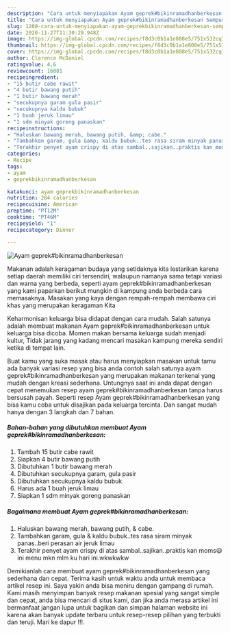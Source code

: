 ```yaml
---
description: "Cara untuk menyiapakan Ayam geprek#bikinramadhanberkesan Sempurna"
title: "Cara untuk menyiapakan Ayam geprek#bikinramadhanberkesan Sempurna"
slug: 1200-cara-untuk-menyiapakan-ayam-geprekbikinramadhanberkesan-sempurna
date: 2020-11-27T11:30:29.948Z
image: https://img-global.cpcdn.com/recipes/f8d3c0b1a1e808e5/751x532cq70/ayam-geprekbikinramadhanberkesan-foto-resep-utama.jpg
thumbnail: https://img-global.cpcdn.com/recipes/f8d3c0b1a1e808e5/751x532cq70/ayam-geprekbikinramadhanberkesan-foto-resep-utama.jpg
cover: https://img-global.cpcdn.com/recipes/f8d3c0b1a1e808e5/751x532cq70/ayam-geprekbikinramadhanberkesan-foto-resep-utama.jpg
author: Clarence McDaniel
ratingvalue: 4.6
reviewcount: 16881
recipeingredient:
- "15 butir cabe rawit"
- "4 butir bawang putih"
- "1 butir bawang merah"
- "secukupnya garam gula pasir"
- "secukupnya kaldu bubuk"
- "1 buah jeruk limau"
- "1 sdm minyak goreng panaskan"
recipeinstructions:
- "Haluskan bawang merah, bawang putih, &amp; cabe."
- "Tambahkan garam, gula &amp; kaldu bubuk..tes rasa siram minyak panas..beri perasan air jeruk limau"
- "Terakhir penyet ayam crispy di atas sambal..sajikan..praktis kan moms😃 ini menu mkn mlm ku hari ini.wkwkwkw"
categories:
- Recipe
tags:
- ayam
- geprekbikinramadhanberkesan

katakunci: ayam geprekbikinramadhanberkesan 
nutrition: 284 calories
recipecuisine: American
preptime: "PT12M"
cooktime: "PT46M"
recipeyield: "1"
recipecategory: Dinner

---
```



![Ayam geprek#bikinramadhanberkesan](https://img-global.cpcdn.com/recipes/f8d3c0b1a1e808e5/751x532cq70/ayam-geprekbikinramadhanberkesan-foto-resep-utama.jpg)

Makanan adalah keragaman budaya yang setidaknya kita lestarikan karena setiap daerah memiliki ciri tersendiri, walaupun namanya sama tetapi variasi dan warna yang berbeda, seperti ayam geprek#bikinramadhanberkesan yang kami paparkan berikut mungkin di kampung anda berbeda cara memasaknya. Masakan yang kaya dengan rempah-rempah membawa ciri khas yang merupakan keragaman Kita

Keharmonisan keluarga bisa didapat dengan cara mudah. Salah satunya adalah membuat makanan Ayam geprek#bikinramadhanberkesan untuk keluarga bisa dicoba. Momen makan bersama keluarga sudah menjadi kultur, Tidak jarang yang kadang mencari masakan kampung mereka sendiri ketika di tempat lain.



Buat kamu yang suka masak atau harus menyiapkan masakan untuk tamu ada banyak variasi resep yang bisa anda contoh salah satunya ayam geprek#bikinramadhanberkesan yang merupakan makanan terkenal yang mudah dengan kreasi sederhana. Untungnya saat ini anda dapat dengan cepat menemukan resep ayam geprek#bikinramadhanberkesan tanpa harus bersusah payah.
Seperti resep Ayam geprek#bikinramadhanberkesan yang bisa kamu coba untuk disajikan pada keluarga tercinta. Dan sangat mudah hanya dengan 3 langkah dan 7 bahan.


<!--inarticleads1-->

##### Bahan-bahan yang dibutuhkan membuat Ayam geprek#bikinramadhanberkesan:

1. Tambah 15 butir cabe rawit
1. Siapkan 4 butir bawang putih
1. Dibutuhkan 1 butir bawang merah
1. Dibutuhkan secukupnya garam, gula pasir
1. Dibutuhkan secukupnya kaldu bubuk
1. Harus ada 1 buah jeruk limau
1. Siapkan 1 sdm minyak goreng panaskan




<!--inarticleads2-->

##### Bagaimana membuat  Ayam geprek#bikinramadhanberkesan:

1. Haluskan bawang merah, bawang putih, &amp; cabe.
1. Tambahkan garam, gula &amp; kaldu bubuk..tes rasa siram minyak panas..beri perasan air jeruk limau
1. Terakhir penyet ayam crispy di atas sambal..sajikan..praktis kan moms😃 ini menu mkn mlm ku hari ini.wkwkwkw




Demikianlah cara membuat ayam geprek#bikinramadhanberkesan yang sederhana dan cepat. Terima kasih untuk waktu anda untuk membaca artikel resep ini. Saya yakin anda bisa meniru dengan gampang di rumah. Kami masih menyimpan banyak resep makanan spesial yang sangat simple dan cepat, anda bisa mencari di situs kami, dan jika anda merasa artikel ini bermanfaat jangan lupa untuk bagikan dan simpan halaman website ini karena akan banyak update terbaru untuk resep-resep pilihan yang terbukti dan teruji. Mari ke dapur !!!. 
